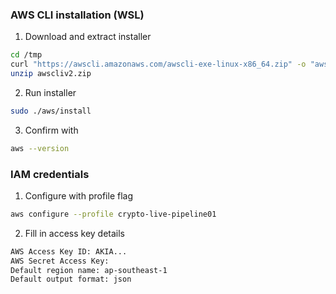 ### AWS CLI installation (WSL)

1. Download and extract installer

```bash
cd /tmp
curl "https://awscli.amazonaws.com/awscli-exe-linux-x86_64.zip" -o "awscliv2.zip"
unzip awscliv2.zip
```
2. Run installer

```bash
sudo ./aws/install
```

3. Confirm with

```bash
aws --version
```

### IAM credentials

1. Configure with profile flag

```bash
aws configure --profile crypto-live-pipeline01
```

2. Fill in access key details

```bash
AWS Access Key ID: AKIA...
AWS Secret Access Key: 
Default region name: ap-southeast-1
Default output format: json
```